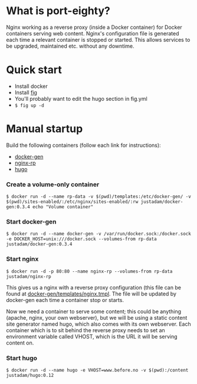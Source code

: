 What is port-eighty?
====================

Nginx working as a reverse proxy (inside a Docker container) for Docker containers serving web content.  Nginx's configuration file is generated each time a relevant container is stopped or started.  This allows services to be upgraded, maintained etc. without any downtime.

Quick start
===========

* Install docker
* Install [fig](http://fig.sh)
* You'll probably want to edit the hugo section in fig.yml
* `$ fig up -d`

Manual startup
==============

Build the following containers (follow each link for instructions):

* [docker-gen](docker-gen)
* [nginx-rp](nginx-rp)
* [hugo](hugo)

### Create a volume-only container

`$ docker run -d --name rp-data -v $(pwd)/templates:/etc/docker-gen/ -v $(pwd)/sites-enabled/:/etc/nginx/sites-enabled/:rw justadam/docker-gen:0.3.4 echo "Volume container"`

### Start docker-gen

`$ docker run -d --name docker-gen -v /var/run/docker.sock:/docker.sock -e DOCKER_HOST=unix:///docker.sock --volumes-from rp-data justadam/docker-gen:0.3.4`

### Start nginx 

`$ docker run -d -p 80:80 --name nginx-rp --volumes-from rp-data justadam/nginx-rp`

This gives us a nginx with a reverse proxy configuration (this file can be found at [docker-gen/templates/nginx.tmpl](docker-gen/templates/nginx.tmpl).  The file will be updated by docker-gen each time a container stop or starts.

Now we need a container to serve some content; this could be anything (apache, nginx, your own webserver), but we will be using a static content site generator named hugo, which also comes with its own webserver.
Each container which is to sit behind the reverse proxy needs to set an environment variable called VHOST, which is the URL it will be serving content on.

### Start hugo

`$ docker run -d --name hugo -e VHOST=www.before.no -v $(pwd):/content justadam/hugo:0.12`
